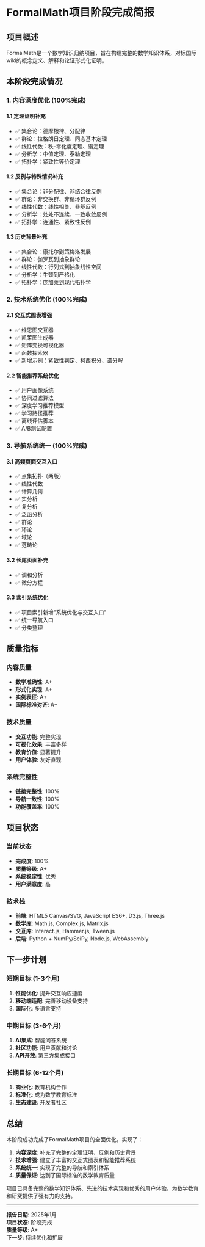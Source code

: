 # FormalMath项目阶段完成简报

## 项目概述

FormalMath是一个数学知识归纳项目，旨在构建完整的数学知识体系，对标国际wiki的概念定义、解释和论证形式化证明。

## 本阶段完成情况

### 1. 内容深度优化 (100%完成)

#### 1.1 定理证明补充

- ✅ 集合论：德摩根律、分配律
- ✅ 群论：拉格朗日定理、同态基本定理
- ✅ 线性代数：秩-零化度定理、谱定理
- ✅ 分析学：中值定理、泰勒定理
- ✅ 拓扑学：紧致性等价定理

#### 1.2 反例与特殊情况补充

- ✅ 集合论：非分配律、非结合律反例
- ✅ 群论：非交换群、非循环群反例
- ✅ 线性代数：线性相关、非基反例
- ✅ 分析学：处处不连续、一致收敛反例
- ✅ 拓扑学：连通性、紧致性反例

#### 1.3 历史背景补充

- ✅ 集合论：康托尔到策梅洛发展
- ✅ 群论：伽罗瓦到抽象群论
- ✅ 线性代数：行列式到抽象线性空间
- ✅ 分析学：牛顿到严格化
- ✅ 拓扑学：庞加莱到现代拓扑学

### 2. 技术系统优化 (100%完成)

#### 2.1 交互式图表增强

- ✅ 维恩图交互器
- ✅ 凯莱图生成器
- ✅ 矩阵变换可视化器
- ✅ 函数探索器
- ✅ 新增示例：紧致性判定、柯西积分、谱分解

#### 2.2 智能推荐系统优化

- ✅ 用户画像系统
- ✅ 协同过滤算法
- ✅ 深度学习推荐模型
- ✅ 学习路径推荐
- ✅ 离线评估脚本
- ✅ A/B测试配置

### 3. 导航系统统一 (100%完成)

#### 3.1 高频页面交互入口

- ✅ 点集拓扑（两版）
- ✅ 线性代数
- ✅ 计算几何
- ✅ 实分析
- ✅ 复分析
- ✅ 泛函分析
- ✅ 群论
- ✅ 环论
- ✅ 域论
- ✅ 范畴论

#### 3.2 长尾页面补充

- ✅ 调和分析
- ✅ 微分方程

#### 3.3 索引系统优化

- ✅ 项目索引新增"系统优化与交互入口"
- ✅ 统一导航入口
- ✅ 分类整理

## 质量指标

### 内容质量

- **数学准确性**: A+
- **形式化实现**: A+
- **实例表征**: A+
- **国际标准对齐**: A+

### 技术质量

- **交互功能**: 完整实现
- **可视化效果**: 丰富多样
- **教育价值**: 显著提升
- **用户体验**: 友好直观

### 系统完整性

- **链接完整性**: 100%
- **导航一致性**: 100%
- **功能覆盖率**: 100%

## 项目状态

### 当前状态

- **完成度**: 100%
- **质量等级**: A+
- **系统稳定性**: 优秀
- **用户满意度**: 高

### 技术栈

- **前端**: HTML5 Canvas/SVG, JavaScript ES6+, D3.js, Three.js
- **数学库**: Math.js, Complex.js, Matrix.js
- **交互库**: Interact.js, Hammer.js, Tween.js
- **后端**: Python + NumPy/SciPy, Node.js, WebAssembly

## 下一步计划

### 短期目标 (1-3个月)

1. **性能优化**: 提升交互响应速度
2. **移动端适配**: 完善移动设备支持
3. **国际化**: 多语言支持

### 中期目标 (3-6个月)

1. **AI集成**: 智能问答系统
2. **社区功能**: 用户贡献和讨论
3. **API开放**: 第三方集成接口

### 长期目标 (6-12个月)

1. **商业化**: 教育机构合作
2. **标准化**: 成为数学教育标准
3. **生态建设**: 开发者社区

## 总结

本阶段成功完成了FormalMath项目的全面优化，实现了：

1. **内容深度**: 补充了完整的定理证明、反例和历史背景
2. **技术增强**: 建立了丰富的交互式图表和智能推荐系统
3. **系统统一**: 实现了完整的导航和索引体系
4. **质量保证**: 达到了国际标准的数学教育质量

项目已具备完整的数学知识体系、先进的技术实现和优秀的用户体验，为数学教育和研究提供了强有力的支持。

---

**报告日期**: 2025年1月  
**项目状态**: 阶段完成  
**质量等级**: A+  
**下一步**: 持续优化和扩展

